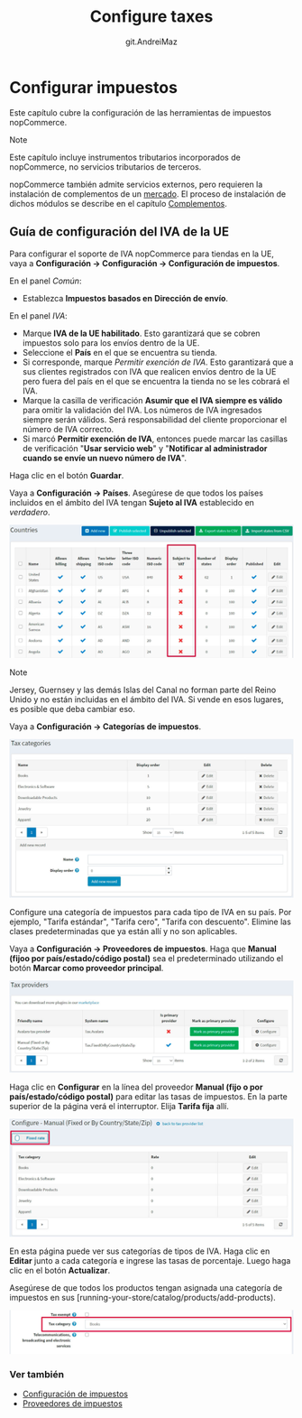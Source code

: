 ﻿---
title: Configure taxes
uid: es/getting-started/configure-taxes/index
author: git.AndreiMaz
contributors: git.DmitriyKulagin, git.exileDev, git.mariannk
---

# Configurar impuestos

Este capítulo cubre la configuración de las herramientas de impuestos nopCommerce.

> [!NOTE]
>
> Este capítulo incluye instrumentos tributarios incorporados de nopCommerce, no servicios tributarios de terceros.

nopCommerce también admite servicios externos, pero requieren la instalación de complementos de un [mercado](http://www.nopcommerce.com/marketplace). El proceso de instalación de dichos módulos se describe en el capítulo [Complementos](xref:es/developer/plugins/index).

## Guía de configuración del IVA de la UE

Para configurar el soporte de IVA nopCommerce para tiendas en la UE, vaya a **Configuración → Configuración → Configuración de impuestos**.

En el panel *Común*:
* Establezca **Impuestos basados ​en** **Dirección de envío**.

En el panel *IVA*:
* Marque **IVA de la UE habilitado**. Esto garantizará que se cobren impuestos solo para los envíos dentro de la UE.
* Seleccione el **País** en el que se encuentra su tienda.
* Si corresponde, marque *Permitir exención de IVA*. Esto garantizará que a sus clientes registrados con IVA que realicen envíos dentro de la UE pero fuera del país en el que se encuentra la tienda no se les cobrará el IVA.
* Marque la casilla de verificación **Asumir que el IVA siempre es válido** para omitir la validación del IVA. Los números de IVA ingresados ​​siempre serán válidos. Será responsabilidad del cliente proporcionar el número de IVA correcto.
* Si marcó **Permitir exención de IVA**, entonces puede marcar las casillas de verificación "**Usar servicio web**" y "**Notificar al administrador cuando se envíe un nuevo número de IVA**".

Haga clic en el botón **Guardar**.

Vaya a **Configuración → Países**. Asegúrese de que todos los países incluidos en el ámbito del IVA tengan **Sujeto al IVA** establecido en *verdadero*.

![Países](_static/index/countries.jpg)

> [!NOTE]
>
> Jersey, Guernsey y las demás Islas del Canal no forman parte del Reino Unido y no están incluidas en el ámbito del IVA. Si vende en esos lugares, es posible que deba cambiar eso.

Vaya a **Configuración → Categorías de impuestos**.

![Categorías de impuestos](_static/index/tax-categories.jpg)

Configure una categoría de impuestos para cada tipo de IVA en su país. Por ejemplo, "Tarifa estándar", "Tarifa cero", "Tarifa con descuento". Elimine las clases predeterminadas que ya están allí y no son aplicables.

Vaya a **Configuración → Proveedores de impuestos**. Haga que **Manual (fijoo por país/estado/código postal)** sea el predeterminado utilizando el botón **Marcar como proveedor principal**.

![Tax providers](_static/index/tax-providers.jpg)

Haga clic en **Configurar** en la línea del proveedor **Manual (fijo o por país/estado/código postal)** para editar las tasas de impuestos. En la parte superior de la página verá el interruptor. Elija **Tarifa fija** allí.

![Configurar](_static/index/configure.jpg)

En esta página puede ver sus categorías de tipos de IVA. Haga clic en **Editar** junto a cada categoría e ingrese las tasas de porcentaje. Luego haga clic en el botón **Actualizar**.

Asegúrese de que todos los productos tengan asignada una categoría de impuestos en sus [running-your-store/catalog/products/add-products).

![Producto](_static/index/product.jpg)


### Ver también

* [Configuración de impuestos](xref:es/getting-started/configure-taxes/tax-settings)
* [Proveedores de impuestos](xref:es/getting-started/configure-taxes/tax-providers/index)


